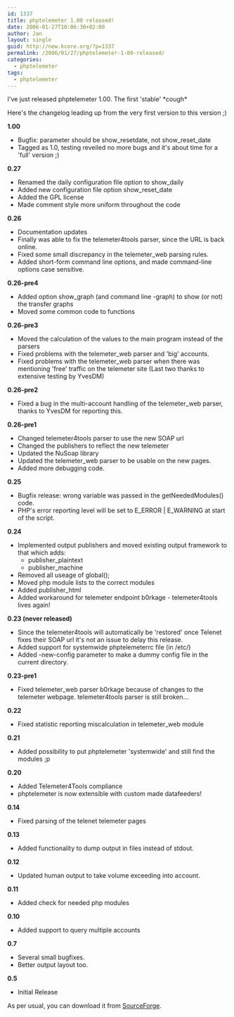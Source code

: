 ```yaml
---
id: 1337
title: phptelemeter 1.00 released!
date: 2006-01-27T10:06:30+02:00
author: Jan
layout: single
guid: http://new.kcore.org/?p=1337
permalink: /2006/01/27/phptelemeter-1-00-released/
categories:
  - phptelemeter
tags:
  - phptelemeter
---
```

I've just released phptelemeter 1.00. The first 'stable' \*cough\*

Here's the changelog leading up from the very first version to this version ;)

**1.00**

  * Bugfix: parameter should be show\_resetdate, not show\_reset_date
  * Tagged as 1.0, testing reveiled no more bugs and it's about time for a 'full' version ;)

**0.27**

  * Renamed the daily configuration file option to show_daily
  * Added new configuration file option show\_reset\_date
  * Added the GPL license
  * Made comment style more uniform throughout the code

**0.26**

  * Documentation updates
  * Finally was able to fix the telemeter4tools parser, since the URL is back online.
  * Fixed some small discrepancy in the telemeter_web parsing rules.
  * Added short-form command line options, and made command-line options case sensitive.

**0.26-pre4**

  * Added option show_graph (and command line -graph) to show (or not) the transfer graphs
  * Moved some common code to functions

**0.26-pre3**

  * Moved the calculation of the values to the main program instead of the parsers
  * Fixed problems with the telemeter_web parser and 'big' accounts.
  * Fixed problems with the telemeter_web parser when there was mentioning 'free' traffic on the telemeter site (Last two thanks to extensive testing by YvesDM)

**0.26-pre2**

  * Fixed a bug in the multi-account handling of the telemeter_web parser, thanks to YvesDM for reporting this.

**0.26-pre1**

  * Changed telemeter4tools parser to use the new SOAP url
  * Changed the publishers to reflect the new telemeter
  * Updated the NuSoap library
  * Updated the telemeter_web parser to be usable on the new pages.
  * Added more debugging code.

**0.25**

  * Bugfix release: wrong variable was passed in the getNeededModules() code.
  * PHP's error reporting level will be set to E\_ERROR | E\_WARNING at start of the script.

**0.24**

  * Implemented output publishers and moved existing output framework to that which adds: 
      * publisher_plaintext
      * publisher_machine
  * Removed all useage of global();
  * Moved php module lists to the correct modules
  * Added publisher_html
  * Added workaround for telemeter endpoint b0rkage - telemeter4tools lives again!

**0.23 (never released)**

  * Since the telemeter4tools will automatically be 'restored' once Telenet fixes their SOAP url it's not an issue to delay this release.
  * Added support for systemwide phptelemeterrc file (in /etc/)
  * Added -new-config parameter to make a dummy config file in the current directory.

**0.23-pre1**

  * Fixed telemeter_web parser b0rkage because of changes to the telemeter webpage. telemeter4tools parser is still broken...

**0.22**

  * Fixed statistic reporting miscalculation in telemeter_web module

**0.21**

  * Added possibility to put phptelemeter 'systemwide' and still find the modules ;p

**0.20**

  * Added Telemeter4Tools compliance
  * phptelemeter is now extensible with custom made datafeeders!

**0.14**

  * Fixed parsing of the telenet telemeter pages

**0.13**

  * Added functionality to dump output in files instead of stdout.

**0.12**

  * Updated human output to take volume exceeding into account.

**0.11**

  * Added check for needed php modules

**0.10**

  * Added support to query multiple accounts

**0.7**

  * Several small bugfixes.
  * Better output layout too.

**0.5**

  * Initial Release

As per usual, you can download it from <a href="http://sourceforge.net/projects/phptelemeter" target="_blank">SourceForge</a>.